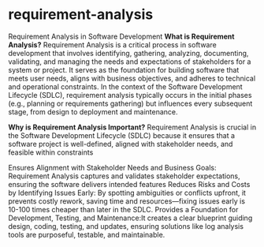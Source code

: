 # requirement-analysis
Requirement Analysis in Software Development
**What is Requirement Analysis?**
Requirement Analysis is a critical process in software development that involves identifying, gathering, analyzing, documenting, validating, and managing the needs and expectations of stakeholders for a system or project. It serves as the foundation for building software that meets user needs, aligns with business objectives, and adheres to technical and operational constraints. In the context of the Software Development Lifecycle (SDLC), requirement analysis typically occurs in the initial phases (e.g., planning or requirements gathering) but influences every subsequent stage, from design to deployment and maintenance.

**Why is Requirement Analysis Important?**
Requirement Analysis is crucial in the Software Development Lifecycle (SDLC) because it ensures that a software project is well-defined, aligned with stakeholder needs, and feasible within constraints

Ensures Alignment with Stakeholder Needs and Business Goals: Requirement Analysis captures and validates stakeholder expectations, ensuring the software delivers intended features 
Reduces Risks and Costs by Identifying Issues Early: By spotting ambiguities or conflicts upfront, it prevents costly rework, saving time and resources—fixing issues early is 10-100 times cheaper than later in the SDLC.
Provides a Foundation for Development, Testing, and Maintenance:It creates a clear blueprint  guiding design, coding, testing, and updates, ensuring solutions like log analysis tools are purposeful, testable, and maintainable.





